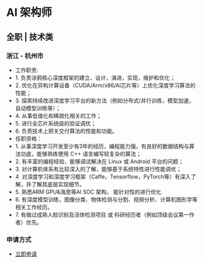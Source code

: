 
# AI 架构师
## 全职  |  技术类
### 浙江 - 杭州市

- 工作职责:
- 1.&nbsp;负责涂鸦核心深度框架的建立、设计，演进，实现，维护和优化；&nbsp;
- 2.&nbsp;优化在异构计算设备（CUDA/Arm/x86/AI芯片等）上优化深度学习算法的性能；&nbsp;
- 3.&nbsp;探索持续改进深度学习平台的新方法（例如分布式/并行训练，模型加速，自动模型训练等）；
- 4.&nbsp;从事低值化和稀疏化相关的工作；
- 5.&nbsp;进行全芯片系统级的验证调优；
- 6.&nbsp;负责技术上把关交付算法的性能和功能。
- 任职资格：
- 1.&nbsp;从事深度学习开发至少有3年的经历，编程能力强，有良好的数据结构与算法功底，能够熟练使用&nbsp;C++&nbsp;语言编写较复杂的算法；&nbsp;
- 2.&nbsp;有丰富的编程经验，能够调试解决在&nbsp;Linux&nbsp;或&nbsp;Android&nbsp;平台的问题；&nbsp;
- 3.&nbsp;对计算机体系有比较深入的了解，能够基于系统特性进行性能调优；&nbsp;
- 4&nbsp;&nbsp;对深度学习和深度学习框架（Caffe，Tensorflow，PyTorch等）有深入了解，并了解其底层实现细节。
- 5.&nbsp;熟悉ARM&nbsp;GPU&amp;海思等AI&nbsp;SOC&nbsp;架构，&nbsp;能针对性的进行优化
- 6.&nbsp;有深度模型训练，图像分类、物体检测与分割、视频分析、计算机图形学等相关工作经历。
- 7.&nbsp;有做过成熟人脸识别及活体检测项目&nbsp;或&nbsp;科研经历者（例如顶级会议第一作者）优先。
### 申请方式
- <a href="mailto:hr@tuya.com?subject=求职简历-AI 架构师-来自GitHub">立即申请</a>